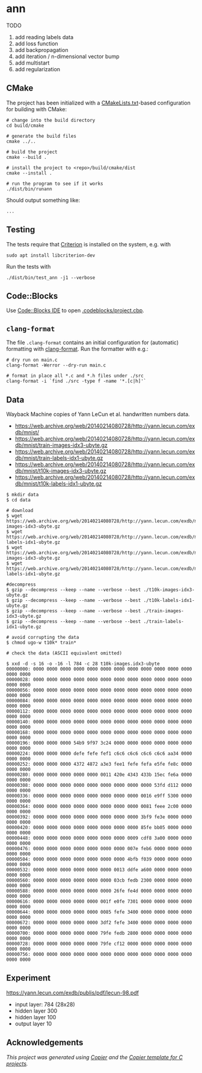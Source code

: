 # ann

TODO

1. add reading labels data
1. add loss function
1. add backpropagation
1. add iteration / n-dimensional vector bump
1. add multistart
1. add regularization


## CMake

The project has been initialized with a [CMakeLists.txt](CMakeLists.txt)-based
configuration for building with CMake:

```shell
# change into the build directory
cd build/cmake

# generate the build files
cmake ../..

# build the project
cmake --build .

# install the project to <repo>/build/cmake/dist
cmake --install .

# run the program to see if it works
./dist/bin/runann
```

Should output something like:

```text
...
```

## Testing

The tests require that [Criterion](https://github.com/Snaipe/Criterion) is installed on the system, e.g. with

```shell
sudo apt install libcriterion-dev
```

Run the tests with

```shell
./dist/bin/test_ann -j1 --verbose
```
## Code::Blocks

Use [Code::Blocks IDE](https://www.codeblocks.org/) to open [.codeblocks/project.cbp](.codeblocks/project.cbp). 

## `clang-format`

The file `.clang-format` contains an initial configuration for (automatic) formatting with [clang-format](https://clang.llvm.org/docs/ClangFormat.html). Run the formatter with e.g.:

```shell
# dry run on main.c
clang-format -Werror --dry-run main.c

# format in place all *.c and *.h files under ./src
clang-format -i `find ./src -type f -name '*.[c|h]'`
```

## Data

Wayback Machine copies of Yann LeCun et al. handwritten numbers data.

- https://web.archive.org/web/20140214080728/http://yann.lecun.com/exdb/mnist/
- https://web.archive.org/web/20140214080728/http://yann.lecun.com/exdb/mnist/train-images-idx3-ubyte.gz
- https://web.archive.org/web/20140214080728/http://yann.lecun.com/exdb/mnist/train-labels-idx1-ubyte.gz
- https://web.archive.org/web/20140214080728/http://yann.lecun.com/exdb/mnist/t10k-images-idx3-ubyte.gz
- https://web.archive.org/web/20140214080728/http://yann.lecun.com/exdb/mnist/t10k-labels-idx1-ubyte.gz

```console
$ mkdir data
$ cd data

# download
$ wget https://web.archive.org/web/20140214080728/http://yann.lecun.com/exdb/mnist/t10k-images-idx3-ubyte.gz
$ wget https://web.archive.org/web/20140214080728/http://yann.lecun.com/exdb/mnist/t10k-labels-idx1-ubyte.gz
$ wget https://web.archive.org/web/20140214080728/http://yann.lecun.com/exdb/mnist/train-images-idx3-ubyte.gz
$ wget https://web.archive.org/web/20140214080728/http://yann.lecun.com/exdb/mnist/train-labels-idx1-ubyte.gz

#decompress
$ gzip --decompress --keep --name --verbose --best ./t10k-images-idx3-ubyte.gz
$ gzip --decompress --keep --name --verbose --best ./t10k-labels-idx1-ubyte.gz
$ gzip --decompress --keep --name --verbose --best ./train-images-idx3-ubyte.gz
$ gzip --decompress --keep --name --verbose --best ./train-labels-idx1-ubyte.gz

# avoid corrupting the data
$ chmod ugo-w t10k* train*

# check the data (ASCII equivalent omitted)

$ xxd -d -s 16 -o -16 -l 784 -c 28 t10k-images.idx3-ubyte
00000000: 0000 0000 0000 0000 0000 0000 0000 0000 0000 0000 0000 0000 0000 0000
00000028: 0000 0000 0000 0000 0000 0000 0000 0000 0000 0000 0000 0000 0000 0000
00000056: 0000 0000 0000 0000 0000 0000 0000 0000 0000 0000 0000 0000 0000 0000
00000084: 0000 0000 0000 0000 0000 0000 0000 0000 0000 0000 0000 0000 0000 0000
00000112: 0000 0000 0000 0000 0000 0000 0000 0000 0000 0000 0000 0000 0000 0000
00000140: 0000 0000 0000 0000 0000 0000 0000 0000 0000 0000 0000 0000 0000 0000
00000168: 0000 0000 0000 0000 0000 0000 0000 0000 0000 0000 0000 0000 0000 0000
00000196: 0000 0000 0000 54b9 9f97 3c24 0000 0000 0000 0000 0000 0000 0000 0000
00000224: 0000 0000 0000 defe fefe fef1 c6c6 c6c6 c6c6 c6c6 aa34 0000 0000 0000
00000252: 0000 0000 0000 4372 4872 a3e3 fee1 fefe fefa e5fe fe8c 0000 0000 0000
00000280: 0000 0000 0000 0000 0000 0011 420e 4343 433b 15ec fe6a 0000 0000 0000
00000308: 0000 0000 0000 0000 0000 0000 0000 0000 0000 53fd d112 0000 0000 0000
00000336: 0000 0000 0000 0000 0000 0000 0000 0000 0016 e9ff 5300 0000 0000 0000
00000364: 0000 0000 0000 0000 0000 0000 0000 0000 0081 feee 2c00 0000 0000 0000
00000392: 0000 0000 0000 0000 0000 0000 0000 0000 3bf9 fe3e 0000 0000 0000 0000
00000420: 0000 0000 0000 0000 0000 0000 0000 0000 85fe bb05 0000 0000 0000 0000
00000448: 0000 0000 0000 0000 0000 0000 0000 0009 cdf8 3a00 0000 0000 0000 0000
00000476: 0000 0000 0000 0000 0000 0000 0000 007e feb6 0000 0000 0000 0000 0000
00000504: 0000 0000 0000 0000 0000 0000 0000 4bfb f039 0000 0000 0000 0000 0000
00000532: 0000 0000 0000 0000 0000 0000 0013 ddfe a600 0000 0000 0000 0000 0000
00000560: 0000 0000 0000 0000 0000 0000 03cb fedb 2300 0000 0000 0000 0000 0000
00000588: 0000 0000 0000 0000 0000 0000 26fe fe4d 0000 0000 0000 0000 0000 0000
00000616: 0000 0000 0000 0000 0000 001f e0fe 7301 0000 0000 0000 0000 0000 0000
00000644: 0000 0000 0000 0000 0000 0085 fefe 3400 0000 0000 0000 0000 0000 0000
00000672: 0000 0000 0000 0000 0000 3df2 fefe 3400 0000 0000 0000 0000 0000 0000
00000700: 0000 0000 0000 0000 0000 79fe fedb 2800 0000 0000 0000 0000 0000 0000
00000728: 0000 0000 0000 0000 0000 79fe cf12 0000 0000 0000 0000 0000 0000 0000
00000756: 0000 0000 0000 0000 0000 0000 0000 0000 0000 0000 0000 0000 0000 0000
```

## Experiment

https://yann.lecun.com/exdb/publis/pdf/lecun-98.pdf

- input layer: 784 (28x28)
- hidden layer 300
- hidden layer 100
- output layer 10

## Acknowledgements

_This project was generated using [Copier](https://pypi.org/project/copier)
and the [Copier template for C projects](https://github.com/jspaaks/copier-template-for-c-projects)._
